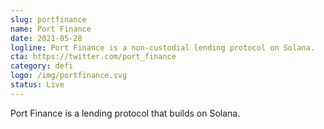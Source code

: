```yaml
---
slug: portfinance
name: Port Finance
date: 2021-05-28
logline: Port Finance is a non-custodial lending protocol on Solana.
cta: https://twitter.com/port_finance
category: defi
logo: /img/portfinance.svg
status: Live
---
```


Port Finance is a lending protocol that builds on Solana.
